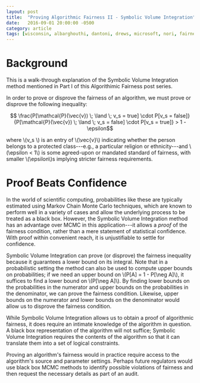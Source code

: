 ```yaml
---
layout: post
title:  "Proving Algorithmic Fairness II - Symbolic Volume Integration"
date:   2016-09-01 20:00:00 -0500
category: article
tags: [wisconsin, albarghouthi, dantoni, drews, microsoft, nori, fairness, smt, logic, integrate] 
---
```


# Background

This is a walk-through explanation of the Symbolic Volume Integration method 
mentioned in Part I of this Algorithimic Fairness post series. 

In order to prove or disprove the fairness of an algorithm, we must prove or 
disprove the following inequality:

$$ \frac{P[\mathcal{P}(\vec{v}) \; \land  \; v_s = true] \cdot P[v_s = false]}{P[\mathcal{P}(\vec{v}) \; \land \; v_s = false] \cdot P[v_s = true]} > 1 - \epsilon$$

where \\(v_s \\) is an entry of \\(\vec{v}\\) indicating whether the person
belongs to a protected class---e.g., a particular religion or ethnicity---and
\\(\epsilon < 1\\) is some agreed-upon or mandated standard of fairness, with 
smaller \\(\epsilon\\)s implying stricter fairness requirements. 

# Proof Beats Confidence
 
In the world of scientific computing, probabilities like these are typically
estimated using Markov Chain Monte Carlo techniques, which are known to perform 
well in a variety of cases and allow the underlying process to be treated as a 
black box. However, the Symbolic Volume Integration method has an advantage 
over MCMC in this application---it allows a *proof* of the fairness condition,
rather than a mere statement of statistical confidence. With proof within 
convenient reach, it is unjustifiable to settle for confidence. 

Symbolic Volume Integration can prove (or disprove) the fairness 
inequality because it guarantees a lower bound on its integral.
Note that in a probabilistic setting the method can also be used to compute 
upper bounds on probabilities; if we need an upper bound on 
\\(P[A] = 1 - P[\neg A]\\), it suffices to find a lower bound on 
\\(P[\neg A]\\). By finding lower bounds on the probabilities in the numerator 
and upper bounds on the probabilities in the denominator, we can prove the
fairness condition. Likewise, upper bounds on the numerator and lower
bounds on the denominator would allow us to disprove the fairness condition.

While Symbolic Volume Integration allows us to obtain a proof of algorithmic 
fairness, it does require an intimate knowledge of the algorithm in 
question. A black box representation of the algorithm will not suffice; 
Symbolic Volume Integration requires the contents of the algorithm so that it
can translate them into a set of logical constraints. 

Proving an algorithm's fairness would
in practice require access to the algorithm's source and parameter settings.
Perhaps future regulators would use black box MCMC methods to identify
possible violations of fairness and then request the necessary 
details as part of an audit.  

 
